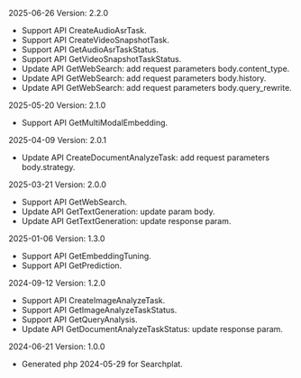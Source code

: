 2025-06-26 Version: 2.2.0
- Support API CreateAudioAsrTask.
- Support API CreateVideoSnapshotTask.
- Support API GetAudioAsrTaskStatus.
- Support API GetVideoSnapshotTaskStatus.
- Update API GetWebSearch: add request parameters body.content_type.
- Update API GetWebSearch: add request parameters body.history.
- Update API GetWebSearch: add request parameters body.query_rewrite.


2025-05-20 Version: 2.1.0
- Support API GetMultiModalEmbedding.


2025-04-09 Version: 2.0.1
- Update API CreateDocumentAnalyzeTask: add request parameters body.strategy.


2025-03-21 Version: 2.0.0
- Support API GetWebSearch.
- Update API GetTextGeneration: update param body.
- Update API GetTextGeneration: update response param.


2025-01-06 Version: 1.3.0
- Support API GetEmbeddingTuning.
- Support API GetPrediction.


2024-09-12 Version: 1.2.0
- Support API CreateImageAnalyzeTask.
- Support API GetImageAnalyzeTaskStatus.
- Support API GetQueryAnalysis.
- Update API GetDocumentAnalyzeTaskStatus: update response param.


2024-06-21 Version: 1.0.0
- Generated php 2024-05-29 for Searchplat.

